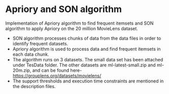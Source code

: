 # Apriory and SON algorithm
Implementation of Apriory algorithm to find frequent itemsets and SON algorithm to apply Apriory on the 20 million MovieLens dataset.

- SON algorithm processes chunks of data from the data files in order to identify frequent datasets. 
- Apriory algorithm is used to process data and find frequent itemsets in each data chunk.
- The algorithm runs on 3 datasets. The small data set has been attached under TesData folder. The other datasets are ml-latest-small.zip and ml-20m.zip, and can be found here- https://grouplens.org/datasets/movielens/
- The support thresholds and execution time constraints are mentioned in the description files.
